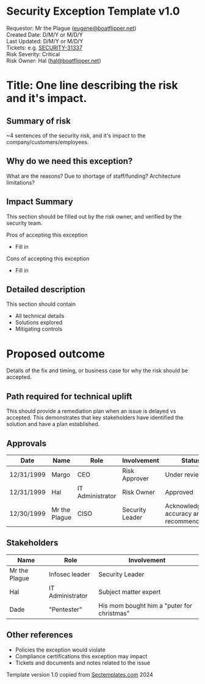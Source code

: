 # Security Exception Template v1.0

Requestor: Mr the Plague (eugene@boatflipper.net)<br>
Created Date: D/M/Y or M/D/Y<br> 
Last Updated: D/M/Y or M/D/Y<br> 
Tickets: e.g. <a href="https://yourjira/SECURITY-31337">SECURITY-31337</a><br> 
Risk Severity: Critical<br>
Risk Owner: Hal (hal@boatflipper.net) 

# Title: One line describing the risk and it's impact.

## Summary of risk
~4 sentences of the security risk, and it's impact to the company/customers/employees. 

## Why do we need this exception?
What are the reasons? Due to shortage of staff/funding? Architecture limitations?

## Impact Summary
This section should be filled out by the risk owner, and verified by the security team. 

Pros of accepting this exception
* Fill in

Cons of accepting this exception
* Fill in

## Detailed description
This section should contain
* All technical details
* Solutions explored
* Mitigating controls

# Proposed outcome
Details of the fix and timing, or business case for why the risk should be accepted.

## Path required for technical uplift
This should provide a remediation plan when an issue is delayed vs accepted. This demonstrates that key stakeholders have identified the solution and have a plan established. 


## Approvals
| Date | Name     |  Role    | Involvement| Status| 
|----|------|----------|-------------------------|-----| 
| 12/31/1999 | Margo | CEO | Risk Approver| Under review| 
| 12/31/1999| Hal | IT Administrator| Risk Owner| Approved|
| 12/30/1999| Mr the Plague | CISO| Security Leader| Acknowledged accuracy and recommendations|

## Stakeholders
| Name     |  Role    | Involvement                  |
|----------|----------|------------------------------| 
| Mr the Plague| Infosec leader| Security Leader| 
| Hal    | IT Administrator| Subject matter expert| 
| Dade | "Pentester"| His mom bought him a "puter for christmas"| 

## Other references
* Policies the exception would violate
* Compliance certifications this exception may impact
* Tickets and documents and notes related to the issue

Template version 1.0 copied from [Sectemplates.com](https://www.sectemplates.com) 2024
